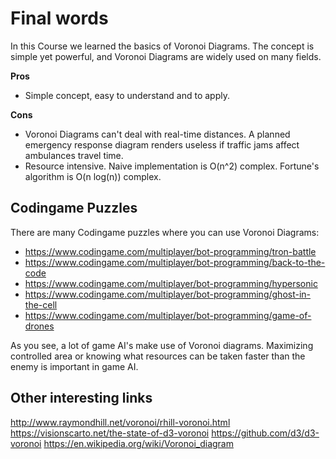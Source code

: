 # Final words

In this Course we learned the basics of Voronoi Diagrams. The concept is simple yet powerful, and Voronoi Diagrams are widely used on many fields.

**Pros**

- Simple concept, easy to understand and to apply.

**Cons**

- Voronoi Diagrams can't deal with real-time distances. A planned emergency response diagram renders useless if traffic jams affect ambulances travel time.
- Resource intensive. Naive implementation is O(n^2) complex. Fortune's algorithm is O(n log(n)) complex.

## Codingame Puzzles 
There are many Codingame puzzles where you can use Voronoi Diagrams:

- https://www.codingame.com/multiplayer/bot-programming/tron-battle 
- https://www.codingame.com/multiplayer/bot-programming/back-to-the-code
- https://www.codingame.com/multiplayer/bot-programming/hypersonic
- https://www.codingame.com/multiplayer/bot-programming/ghost-in-the-cell
- https://www.codingame.com/multiplayer/bot-programming/game-of-drones

As you see, a lot of game AI's make use of Voronoi diagrams. Maximizing controlled area or knowing what resources can be taken faster than the enemy is important in game AI.

## Other interesting links

http://www.raymondhill.net/voronoi/rhill-voronoi.html
https://visionscarto.net/the-state-of-d3-voronoi
https://github.com/d3/d3-voronoi
https://en.wikipedia.org/wiki/Voronoi_diagram
